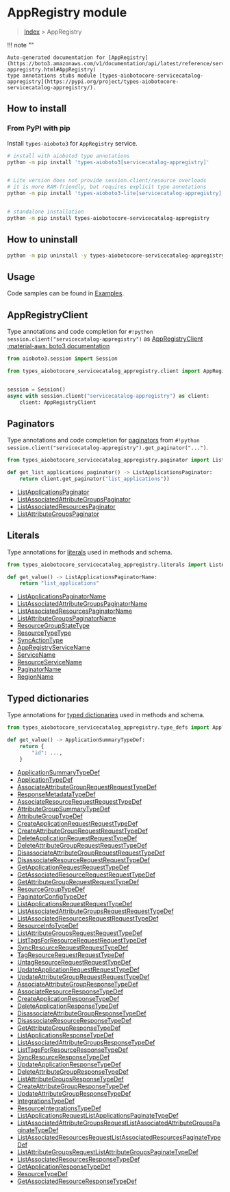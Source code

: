 # AppRegistry module

> [Index](../README.md) > AppRegistry


!!! note ""

    Auto-generated documentation for [AppRegistry](https://boto3.amazonaws.com/v1/documentation/api/latest/reference/services/servicecatalog-appregistry.html#AppRegistry)
    type annotations stubs module [types-aiobotocore-servicecatalog-appregistry](https://pypi.org/project/types-aiobotocore-servicecatalog-appregistry/).

## How to install



### From PyPI with pip

Install `types-aioboto3` for `AppRegistry` service.

```bash
# install with aioboto3 type annotations
python -m pip install 'types-aioboto3[servicecatalog-appregistry]'


# Lite version does not provide session.client/resource overloads
# it is more RAM-friendly, but requires explicit type annotations
python -m pip install 'types-aioboto3-lite[servicecatalog-appregistry]'


# standalone installation
python -m pip install types-aiobotocore-servicecatalog-appregistry
```



## How to uninstall

```bash
python -m pip uninstall -y types-aiobotocore-servicecatalog-appregistry
```

## Usage

Code samples can be found in [Examples](./usage.md).

## AppRegistryClient

Type annotations and code completion for  `#!python session.client("servicecatalog-appregistry")` as [AppRegistryClient](./client.md)
[:material-aws: boto3 documentation](https://boto3.amazonaws.com/v1/documentation/api/latest/reference/services/servicecatalog-appregistry.html#AppRegistry.Client)

```python title="Usage example"
from aioboto3.session import Session

from types_aiobotocore_servicecatalog_appregistry.client import AppRegistryClient


session = Session()
async with session.client("servicecatalog-appregistry") as client:
    client: AppRegistryClient
```


## Paginators

Type annotations and code completion for
[paginators](./paginators.md)
from `#!python session.client("servicecatalog-appregistry").get_paginator("...")`.

```python title="Usage example"
from types_aiobotocore_servicecatalog_appregistry.paginator import ListApplicationsPaginator

def get_list_applications_paginator() -> ListApplicationsPaginator:
    return client.get_paginator("list_applications"))
```

- [ListApplicationsPaginator](./paginators.md#listapplicationspaginator)
- [ListAssociatedAttributeGroupsPaginator](./paginators.md#listassociatedattributegroupspaginator)
- [ListAssociatedResourcesPaginator](./paginators.md#listassociatedresourcespaginator)
- [ListAttributeGroupsPaginator](./paginators.md#listattributegroupspaginator)








## Literals

Type annotations for [literals](./literals.md) used in methods and schema.

```python title="Usage example"
from types_aiobotocore_servicecatalog_appregistry.literals import ListApplicationsPaginatorName

def get_value() -> ListApplicationsPaginatorName:
    return "list_applications"
```

- [ListApplicationsPaginatorName](./literals.md#listapplicationspaginatorname)
- [ListAssociatedAttributeGroupsPaginatorName](./literals.md#listassociatedattributegroupspaginatorname)
- [ListAssociatedResourcesPaginatorName](./literals.md#listassociatedresourcespaginatorname)
- [ListAttributeGroupsPaginatorName](./literals.md#listattributegroupspaginatorname)
- [ResourceGroupStateType](./literals.md#resourcegroupstatetype)
- [ResourceTypeType](./literals.md#resourcetypetype)
- [SyncActionType](./literals.md#syncactiontype)
- [AppRegistryServiceName](./literals.md#appregistryservicename)
- [ServiceName](./literals.md#servicename)
- [ResourceServiceName](./literals.md#resourceservicename)
- [PaginatorName](./literals.md#paginatorname)
- [RegionName](./literals.md#regionname)




## Typed dictionaries

Type annotations for [typed dictionaries](./type_defs.md) used in methods and schema.

```python title="Usage example"
from types_aiobotocore_servicecatalog_appregistry.type_defs import ApplicationSummaryTypeDef

def get_value() -> ApplicationSummaryTypeDef:
    return {
        "id": ...,
    }
```

- [ApplicationSummaryTypeDef](./type_defs.md#applicationsummarytypedef)
- [ApplicationTypeDef](./type_defs.md#applicationtypedef)
- [AssociateAttributeGroupRequestRequestTypeDef](./type_defs.md#associateattributegrouprequestrequesttypedef)
- [ResponseMetadataTypeDef](./type_defs.md#responsemetadatatypedef)
- [AssociateResourceRequestRequestTypeDef](./type_defs.md#associateresourcerequestrequesttypedef)
- [AttributeGroupSummaryTypeDef](./type_defs.md#attributegroupsummarytypedef)
- [AttributeGroupTypeDef](./type_defs.md#attributegrouptypedef)
- [CreateApplicationRequestRequestTypeDef](./type_defs.md#createapplicationrequestrequesttypedef)
- [CreateAttributeGroupRequestRequestTypeDef](./type_defs.md#createattributegrouprequestrequesttypedef)
- [DeleteApplicationRequestRequestTypeDef](./type_defs.md#deleteapplicationrequestrequesttypedef)
- [DeleteAttributeGroupRequestRequestTypeDef](./type_defs.md#deleteattributegrouprequestrequesttypedef)
- [DisassociateAttributeGroupRequestRequestTypeDef](./type_defs.md#disassociateattributegrouprequestrequesttypedef)
- [DisassociateResourceRequestRequestTypeDef](./type_defs.md#disassociateresourcerequestrequesttypedef)
- [GetApplicationRequestRequestTypeDef](./type_defs.md#getapplicationrequestrequesttypedef)
- [GetAssociatedResourceRequestRequestTypeDef](./type_defs.md#getassociatedresourcerequestrequesttypedef)
- [GetAttributeGroupRequestRequestTypeDef](./type_defs.md#getattributegrouprequestrequesttypedef)
- [ResourceGroupTypeDef](./type_defs.md#resourcegrouptypedef)
- [PaginatorConfigTypeDef](./type_defs.md#paginatorconfigtypedef)
- [ListApplicationsRequestRequestTypeDef](./type_defs.md#listapplicationsrequestrequesttypedef)
- [ListAssociatedAttributeGroupsRequestRequestTypeDef](./type_defs.md#listassociatedattributegroupsrequestrequesttypedef)
- [ListAssociatedResourcesRequestRequestTypeDef](./type_defs.md#listassociatedresourcesrequestrequesttypedef)
- [ResourceInfoTypeDef](./type_defs.md#resourceinfotypedef)
- [ListAttributeGroupsRequestRequestTypeDef](./type_defs.md#listattributegroupsrequestrequesttypedef)
- [ListTagsForResourceRequestRequestTypeDef](./type_defs.md#listtagsforresourcerequestrequesttypedef)
- [SyncResourceRequestRequestTypeDef](./type_defs.md#syncresourcerequestrequesttypedef)
- [TagResourceRequestRequestTypeDef](./type_defs.md#tagresourcerequestrequesttypedef)
- [UntagResourceRequestRequestTypeDef](./type_defs.md#untagresourcerequestrequesttypedef)
- [UpdateApplicationRequestRequestTypeDef](./type_defs.md#updateapplicationrequestrequesttypedef)
- [UpdateAttributeGroupRequestRequestTypeDef](./type_defs.md#updateattributegrouprequestrequesttypedef)
- [AssociateAttributeGroupResponseTypeDef](./type_defs.md#associateattributegroupresponsetypedef)
- [AssociateResourceResponseTypeDef](./type_defs.md#associateresourceresponsetypedef)
- [CreateApplicationResponseTypeDef](./type_defs.md#createapplicationresponsetypedef)
- [DeleteApplicationResponseTypeDef](./type_defs.md#deleteapplicationresponsetypedef)
- [DisassociateAttributeGroupResponseTypeDef](./type_defs.md#disassociateattributegroupresponsetypedef)
- [DisassociateResourceResponseTypeDef](./type_defs.md#disassociateresourceresponsetypedef)
- [GetAttributeGroupResponseTypeDef](./type_defs.md#getattributegroupresponsetypedef)
- [ListApplicationsResponseTypeDef](./type_defs.md#listapplicationsresponsetypedef)
- [ListAssociatedAttributeGroupsResponseTypeDef](./type_defs.md#listassociatedattributegroupsresponsetypedef)
- [ListTagsForResourceResponseTypeDef](./type_defs.md#listtagsforresourceresponsetypedef)
- [SyncResourceResponseTypeDef](./type_defs.md#syncresourceresponsetypedef)
- [UpdateApplicationResponseTypeDef](./type_defs.md#updateapplicationresponsetypedef)
- [DeleteAttributeGroupResponseTypeDef](./type_defs.md#deleteattributegroupresponsetypedef)
- [ListAttributeGroupsResponseTypeDef](./type_defs.md#listattributegroupsresponsetypedef)
- [CreateAttributeGroupResponseTypeDef](./type_defs.md#createattributegroupresponsetypedef)
- [UpdateAttributeGroupResponseTypeDef](./type_defs.md#updateattributegroupresponsetypedef)
- [IntegrationsTypeDef](./type_defs.md#integrationstypedef)
- [ResourceIntegrationsTypeDef](./type_defs.md#resourceintegrationstypedef)
- [ListApplicationsRequestListApplicationsPaginateTypeDef](./type_defs.md#listapplicationsrequestlistapplicationspaginatetypedef)
- [ListAssociatedAttributeGroupsRequestListAssociatedAttributeGroupsPaginateTypeDef](./type_defs.md#listassociatedattributegroupsrequestlistassociatedattributegroupspaginatetypedef)
- [ListAssociatedResourcesRequestListAssociatedResourcesPaginateTypeDef](./type_defs.md#listassociatedresourcesrequestlistassociatedresourcespaginatetypedef)
- [ListAttributeGroupsRequestListAttributeGroupsPaginateTypeDef](./type_defs.md#listattributegroupsrequestlistattributegroupspaginatetypedef)
- [ListAssociatedResourcesResponseTypeDef](./type_defs.md#listassociatedresourcesresponsetypedef)
- [GetApplicationResponseTypeDef](./type_defs.md#getapplicationresponsetypedef)
- [ResourceTypeDef](./type_defs.md#resourcetypedef)
- [GetAssociatedResourceResponseTypeDef](./type_defs.md#getassociatedresourceresponsetypedef)

